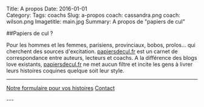 Title: A propos
Date: 2016-01-01  
Category: 
Tags: coachs
Slug: a-propos
coach: cassandra.png
coach: wilson.png
Imagetitle: main.jpg
Summary: A propos de "papiers de cul"


##Papiers de cul ? 

Pour les hommes et les femmes, parisiens, provinciaux, bobos, prolos... qui cherchent des sources d'excitation. [papiersdecul.fr](http://papiersdecul.fr) est un carnet de correspondance entre auteurs, lecteurs et coachs. A la différence des blogs love existants, [papiersdecul.fr](http://papiersdecul.fr) ne met aucun filtre et incite les gens à livrer leurs histoires coquines quelque soit leur style. 

---
<p><a href="https://docs.google.com/forms/d/e/1FAIpQLScJOiIlJJ_rIs6zgFWb-xC2k_42yL8hDYAMkDGdsFGW74IvAw/viewform
" class="button">Notre formulaire pour vos histoires</a>&nbsp;<a href="https://docs.google.com/forms/d/e/1FAIpQLSeaoWAOCYW8Nj_miOn6yWKTggwzXbsbkL5HeVkyQDhVWAPUiw/viewform" class="button">Contact</a></p>	
---